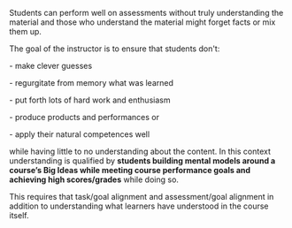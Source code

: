 <p><span style=font-weight: 400;>Students can perform well on assessments without truly understanding the material and those who understand the material might forget facts or mix them up.</span></p>

<p><span style=font-weight: 400;>The goal of the instructor is to ensure that students don't:</span></p>  <p><span style=font-weight: 400;>- make clever guesses</span></p>  <p><span style=font-weight: 400;>- regurgitate from memory what was learned</span></p>  <p><span style=font-weight: 400;>- put forth lots of hard work and enthusiasm</span></p>  <p><span style=font-weight: 400;>- produce products and performances or </span></p>  <p><span style=font-weight: 400;>- apply their natural competences well</span></p>

<p><span style=font-weight: 400;>while having little to no understanding about the content. In this context understanding is qualified by </span><strong>students building mental models around a course’s Big Ideas while meeting course performance goals and achieving high scores/grades</strong><span style=font-weight: 400;> while doing so.</span></p>

<p><span style=font-weight: 400;>This requires that task/goal alignment and assessment/goal alignment in addition to understanding what learners have understood in the course itself.</span></p>